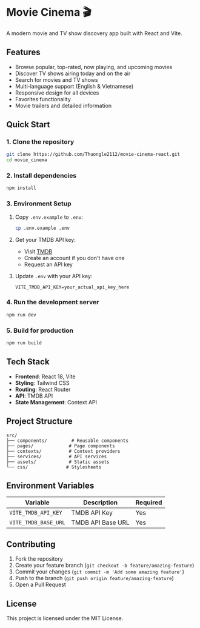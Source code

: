 # Movie Cinema 🎬

A modern movie and TV show discovery app built with React and Vite.

## Features

- Browse popular, top-rated, now playing, and upcoming movies
- Discover TV shows airing today and on the air
- Search for movies and TV shows
- Multi-language support (English & Vietnamese)
- Responsive design for all devices
- Favorites functionality
- Movie trailers and detailed information

## Quick Start

### 1. Clone the repository
```bash
git clone https://github.com/Thuongle2112/movie-cinema-react.git
cd movie_cinema
```

### 2. Install dependencies
```bash
npm install
```

### 3. Environment Setup
1. Copy `.env.example` to `.env`:
   ```bash
   cp .env.example .env
   ```

2. Get your TMDB API key:
   - Visit [TMDB](https://www.themoviedb.org/settings/api)
   - Create an account if you don't have one
   - Request an API key

3. Update `.env` with your API key:
   ```env
   VITE_TMDB_API_KEY=your_actual_api_key_here
   ```

### 4. Run the development server
```bash
npm run dev
```

### 5. Build for production
```bash
npm run build
```

## Tech Stack

- **Frontend**: React 18, Vite
- **Styling**: Tailwind CSS
- **Routing**: React Router
- **API**: TMDB API
- **State Management**: Context API

## Project Structure

```
src/
├── components/         # Reusable components
├── pages/             # Page components
├── contexts/          # Context providers
├── services/          # API services
├── assets/            # Static assets
└── css/              # Stylesheets
```

## Environment Variables

| Variable | Description | Required |
|----------|-------------|----------|
| `VITE_TMDB_API_KEY` | TMDB API Key | Yes |
| `VITE_TMDB_BASE_URL` | TMDB API Base URL | Yes |

## Contributing

1. Fork the repository
2. Create your feature branch (`git checkout -b feature/amazing-feature`)
3. Commit your changes (`git commit -m 'Add some amazing feature'`)
4. Push to the branch (`git push origin feature/amazing-feature`)
5. Open a Pull Request

## License

This project is licensed under the MIT License.
